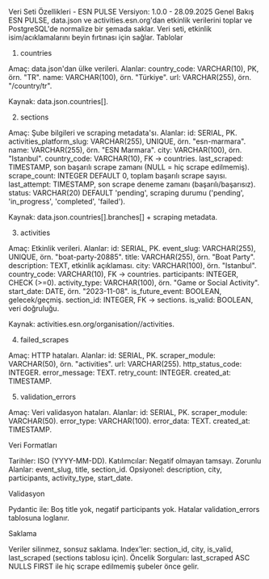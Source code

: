 Veri Seti Özellikleri - ESN PULSE
Versiyon: 1.0.0 - 28.09.2025
Genel Bakış
ESN PULSE, data.json ve activities.esn.org'dan etkinlik verilerini toplar ve PostgreSQL'de normalize bir şemada saklar. Veri seti, etkinlik isim/acıklamalarını beyin fırtınası için sağlar.
Tablolar
1. countries

Amaç: data.json'dan ülke verileri.
Alanlar:
country_code: VARCHAR(10), PK, örn. "TR".
name: VARCHAR(100), örn. "Türkiye".
url: VARCHAR(255), örn. "/country/tr".


Kaynak: data.json.countries[].

2. sections

Amaç: Şube bilgileri ve scraping metadata'sı.
Alanlar:
id: SERIAL, PK.
activities_platform_slug: VARCHAR(255), UNIQUE, örn. "esn-marmara".
name: VARCHAR(255), örn. "ESN Marmara".
city: VARCHAR(100), örn. "Istanbul".
country_code: VARCHAR(10), FK → countries.
last_scraped: TIMESTAMP, son başarılı scrape zamanı (NULL = hiç scrape edilmemiş).
scrape_count: INTEGER DEFAULT 0, toplam başarılı scrape sayısı.
last_attempt: TIMESTAMP, son scrape deneme zamanı (başarılı/başarısız).
status: VARCHAR(20) DEFAULT 'pending', scraping durumu ('pending', 'in_progress', 'completed', 'failed').


Kaynak: data.json.countries[].branches[] + scraping metadata.

3. activities

Amaç: Etkinlik verileri.
Alanlar:
id: SERIAL, PK.
event_slug: VARCHAR(255), UNIQUE, örn. "boat-party-20885".
title: VARCHAR(255), örn. "Boat Party".
description: TEXT, etkinlik açıklaması.
city: VARCHAR(100), örn. "Istanbul".
country_code: VARCHAR(10), FK → countries.
participants: INTEGER, CHECK (>=0).
activity_type: VARCHAR(100), örn. "Game or Social Activity".
start_date: DATE, örn. "2023-11-08".
is_future_event: BOOLEAN, gelecek/geçmiş.
section_id: INTEGER, FK → sections.
is_valid: BOOLEAN, veri doğruluğu.


Kaynak: activities.esn.org/organisation//activities.

4. failed_scrapes

Amaç: HTTP hataları.
Alanlar:
id: SERIAL, PK.
scraper_module: VARCHAR(50), örn. "activities".
url: VARCHAR(255).
http_status_code: INTEGER.
error_message: TEXT.
retry_count: INTEGER.
created_at: TIMESTAMP.



5. validation_errors

Amaç: Veri validasyon hataları.
Alanlar:
id: SERIAL, PK.
scraper_module: VARCHAR(50).
error_type: VARCHAR(100).
error_data: TEXT.
created_at: TIMESTAMP.



Veri Formatları

Tarihler: ISO (YYYY-MM-DD).
Katılımcılar: Negatif olmayan tamsayı.
Zorunlu Alanlar: event_slug, title, section_id.
Opsiyonel: description, city, participants, activity_type, start_date.

Validasyon

Pydantic ile: Boş title yok, negatif participants yok.
Hatalar validation_errors tablosuna loglanır.

Saklama

Veriler silinmez, sonsuz saklama.
Index'ler: section_id, city, is_valid, last_scraped (sections tablosu için).
Öncelik Sorguları: last_scraped ASC NULLS FIRST ile hiç scrape edilmemiş şubeler önce gelir.
